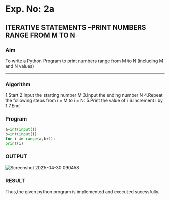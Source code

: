 # Exp. No: 2a  
## ITERATIVE STATEMENTS –PRINT NUMBERS RANGE FROM M TO N

###  Aim
To write a Python Program to print numbers range from M to N (including M and N values)

---

###  Algorithm

1.Start
2.Input the starting number M
3.Input the ending number N
4.Repeat the following steps from i = M to i = N:
5.Print the value of i
6.Increment i by 1
7.End

###  Program

```python
a=int(input())
b=int(input())
for i in range(a,b+1):
print(i)
```
### OUTPUT

![Screenshot 2025-04-30 090458](https://github.com/user-attachments/assets/8d4c138f-27d5-431a-a4b6-e15c1902f4af)

### RESULT

Thus,the given python program is implemented and executed sucessfully.
```


